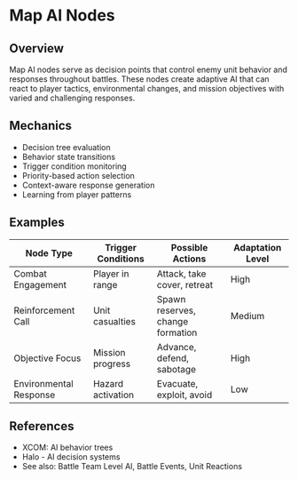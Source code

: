 # Map AI Nodes

## Overview
Map AI nodes serve as decision points that control enemy unit behavior and responses throughout battles. These nodes create adaptive AI that can react to player tactics, environmental changes, and mission objectives with varied and challenging responses.

## Mechanics
- Decision tree evaluation
- Behavior state transitions
- Trigger condition monitoring
- Priority-based action selection
- Context-aware response generation
- Learning from player patterns

## Examples
| Node Type | Trigger Conditions | Possible Actions | Adaptation Level |
|-----------|-------------------|------------------|------------------|
| Combat Engagement | Player in range | Attack, take cover, retreat | High |
| Reinforcement Call | Unit casualties | Spawn reserves, change formation | Medium |
| Objective Focus | Mission progress | Advance, defend, sabotage | High |
| Environmental Response | Hazard activation | Evacuate, exploit, avoid | Low |

## References
- XCOM: AI behavior trees
- Halo - AI decision systems
- See also: Battle Team Level AI, Battle Events, Unit Reactions